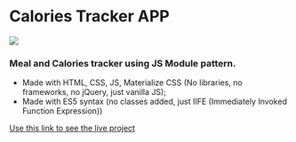 # Calories Tracker APP
![](images/calories-app.png)
### Meal and Calories tracker using JS Module pattern. 
- Made with HTML, CSS, JS, Materialize CSS (No libraries, no frameworks, no jQuery, just vanilla JS);
- Made with ES5 syntax (no classes added, just IIFE (Immediately Invoked Function Expression))


[Use this link to see the live project](https://kalapyha.github.io/CaloriesTracker/)
